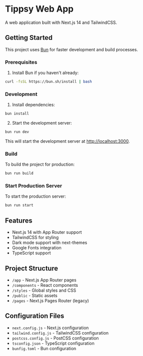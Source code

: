 # Tippsy Web App

A web application built with Next.js 14 and TailwindCSS.

## Getting Started

This project uses [Bun](https://bun.sh) for faster development and build processes.

### Prerequisites

1. Install Bun if you haven't already:

```bash
curl -fsSL https://bun.sh/install | bash
```

### Development

1. Install dependencies:

```bash
bun install
```

2. Start the development server:

```bash
bun run dev
```

This will start the development server at [http://localhost:3000](http://localhost:3000).

### Build

To build the project for production:

```bash
bun run build
```

### Start Production Server

To start the production server:

```bash
bun run start
```

## Features

- Next.js 14 with App Router support
- TailwindCSS for styling
- Dark mode support with next-themes
- Google Fonts integration
- TypeScript support

## Project Structure

- `/app` - Next.js App Router pages
- `/components` - React components
- `/styles` - Global styles and CSS
- `/public` - Static assets
- `/pages` - Next.js Pages Router (legacy)

## Configuration Files

- `next.config.js` - Next.js configuration
- `tailwind.config.js` - TailwindCSS configuration
- `postcss.config.js` - PostCSS configuration
- `tsconfig.json` - TypeScript configuration
- `bunfig.toml` - Bun configuration
